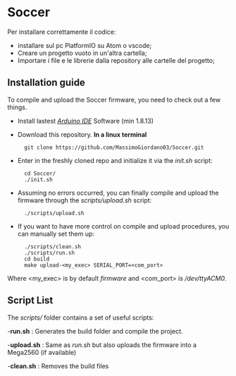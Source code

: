 # Soccer

Per installare correttamente il codice:
- installare sul pc PlatformIO su Atom o vscode;
- Creare un progetto vuoto in un'altra cartella;
- Importare i file e le librerie dalla repository alle cartelle del progetto;

## Installation guide
To compile and upload the Soccer firmware, you need to check out a few things.

- Install lastest [_Arduino IDE_](https://www.arduino.cc/en/Main/Software) Software (min 1.8.13) 
- Download this repository. __In a linux terminal__

		git clone https://github.com/MassimoGiordano03/Soccer.git
	

- Enter in the freshly cloned repo and initialize it via the _init.sh_ script:
	
		cd Soccer/
		./init.sh

- Assuming no errors occurred, you can finally compile and upload the firmware through the _scripts/upload.sh_ script:

		./scripts/upload.sh

- If you want to have more control on compile and upload procedures, you can manually set them up:

		./scripts/clean.sh
		./scripts/run.sh
		cd build
		make upload-<my_exec> SERIAL_PORT=<com_port>
	
Where <my_exec> is by default _firmware_ and <com_port> is _/dev/ttyACM0_.

## Script List
The _scripts/_ folder contains a set of useful scripts:

-__run.sh__ : Generates the build folder and compile the project.

-__upload.sh__ : Same as _run.sh_ but also uploads the firmware into a Mega2560 (if available)

-__clean.sh__ : Removes the build files
